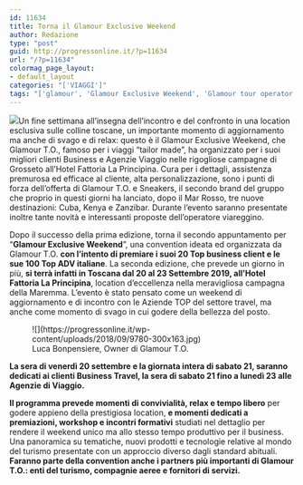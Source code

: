 ```yaml
---
id: 11634
title: Torna il Glamour Exclusive Weekend
author: Redazione
type: "post"
guid: http://progressonline.it/?p=11634
url: "/?p=11634"
colormag_page_layout:
- default_layout
categories: "['VIAGGI']"
tags: "['glamour', 'Glamour Exclusive Weekend', 'Glamour tour operator', 'Toscana']"
---
```


![](https://progressonline.it/wp-content/uploads/2018/10/glamour-logo-2-300x183.jpg)Un fine settimana all’insegna dell’incontro e del confronto in una location esclusiva sulle colline toscane, un importante momento di aggiornamento ma anche di svago e di relax: questo è il Glamour Exclusive Weekend, che Glamour T.O., famoso per i viaggi “tailor made”, ha organizzato per i suoi migliori clienti Business e Agenzie Viaggio nelle rigogliose campagne di Grosseto all’Hotel Fattoria La Principina. Cura per i dettagli, assistenza premurosa ed efficace al cliente, alta personalizzazione, sono i punti di forza dell’offerta di Glamour T.O. e Sneakers, il secondo brand del gruppo che proprio in questi giorni ha lanciato, dopo il Mar Rosso, tre nuove destinazioni: Cuba, Kenya e Zanzibar. Durante l’evento saranno presentate inoltre tante novità e interessanti proposte dell’operatore viareggino.

Dopo il successo della prima edizione, torna il secondo appuntamento per “**Glamour Exclusive Weekend**”, una convention ideata ed organizzata da Glamour T.O. **con l’intento di premiare i suoi 20 Top business client e le sue 100 Top ADV italiane**. La seconda edizione, che prevede un giorno in più, **si terrà infatti in Toscana dal 20 al 23 Settembre 2019, all’Hotel Fattoria La Principina**, location d’eccellenza nella meravigliosa campagna della Maremma. L’evento è stato pensato come un weekend di aggiornamento e di incontro con le Aziende TOP del settore travel, ma anche come momento di svago in cui godere della bellezza del posto.

<figure aria-describedby="caption-attachment-9721" class="wp-caption alignright" id="attachment_9721" style="width: 300px">![](https://progressonline.it/wp-content/uploads/2018/09/9780-300x163.jpg)<figcaption class="wp-caption-text" id="caption-attachment-9721">Luca Bonpensiere, Owner di Glamour T.O.</figcaption></figure>

**La sera di venerdì 20 settembre e la giornata intera di sabato 21, saranno dedicati ai clienti Business Travel, la sera di sabato 21 fino a lunedì 23 alle Agenzie di Viaggio.**

**Il programma prevede momenti di convivialità, relax e tempo libero** per godere appieno della prestigiosa location, **e momenti dedicati a premiazioni, workshop e incontri formativi** studiati nel dettaglio per rendere il weekend unico ma allo stesso tempo produttivo per il business. Una panoramica su tematiche, nuovi prodotti e tecnologie relative al mondo del turismo presentate con un approccio diverso dagli standard abituali. **Faranno parte della convention anche i partners più importanti di Glamour T.O.: enti del turismo, compagnie aeree e fornitori di servizi.**